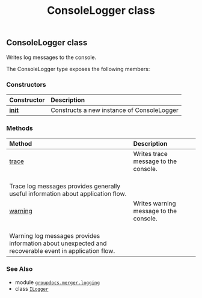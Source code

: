 ﻿---
title: ConsoleLogger class
second_title: GroupDocs.Merger for Python via .NET API References
description: 
type: docs
url: /python-net/groupdocs.merger.logging/consolelogger/
is_root: false
weight: 10
---

## ConsoleLogger class

Writes log messages to the console.



The ConsoleLogger type exposes the following members:

### Constructors
| Constructor | Description |
| :- | :- |
| [__init__](/merger/python-net/groupdocs.merger.logging/consolelogger/__init__/#) | Constructs a new instance of ConsoleLogger |


### Methods
| Method | Description |
| :- | :- |
| [trace](/merger/python-net/groupdocs.merger.logging/consolelogger/trace/#str) | Writes trace message to the console.<br/>Trace log messages provides generally useful information about application flow. |
| [warning](/merger/python-net/groupdocs.merger.logging/consolelogger/warning/#str) | Writes warning message to the console.<br/>Warning log messages provides information about unexpected and recoverable event in application flow. |



### See Also
* module [`groupdocs.merger.logging`](..)
* class [`ILogger`](/merger/python-net/groupdocs.merger.logging/ilogger)
